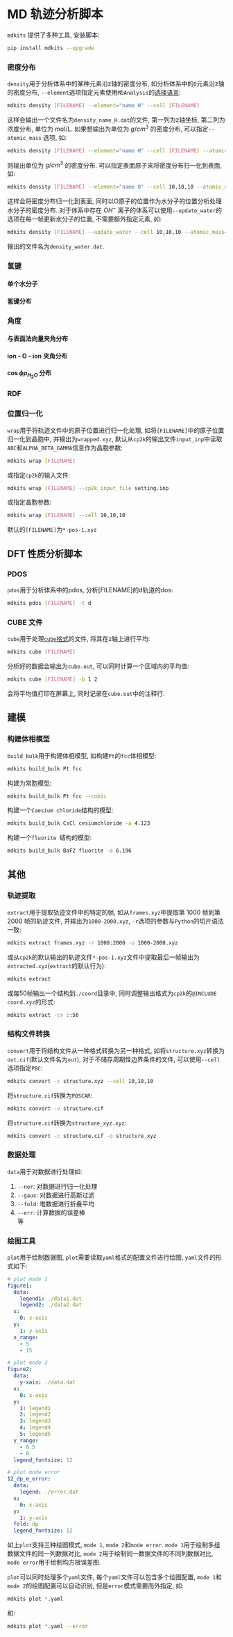 # MD 轨迹分析脚本
`mdkits` 提供了多种工具, 安装脚本:
```bash
pip install mdkits --upgrade
```

### 密度分布
`density`用于分析体系中的某种元素沿z轴的密度分布, 如分析体系中的`O`元素沿z轴的密度分布, `--element`选项指定元素使用`MDAnalysis`的[选择语言](https://userguide.mdanalysis.org/stable/selections.html):
```bash
mdkits density [FILENAME] --element="name H" --cell [FILENAME]
```
这样会输出一个文件名为`density_name_H.dat`的文件, 第一列为z轴坐标, 第二列为浓度分布, 单位为 mol/L. 如果想输出为单位为 $g/cm^3$ 的密度分布, 可以指定`--atomic_mass` 选项, 如:
```bash
mdkits density [FILENAME] --element="name H" --cell [FILENAME] --atomic_mass=1.00784
```
则输出单位为 $g/cm^3$ 的密度分布. 可以指定表面原子来将密度分布归一化到表面, 如:
```bash
mdkits density [FILENAME] --element="name O" --cell 10,10,10 --atomic_mass=18.01528 --surface="name Pt and name Ru"
```
这样会将密度分布归一化到表面, 同时以O原子的位置作为水分子的位置分析处理水分子的密度分布. 对于体系中存在 $OH^-$ 离子的体系可以使用`--update_water`的选项在每一帧更新水分子的位置, 不需要额外指定元素, 如:
```bash
mdkits density [FILENAME] --update_water --cell 10,10,10 --atomic_mass=18.01528 --surface="name Pt and name Ru"
```
输出的文件名为`density_water.dat`.

### 氢键

#### 单个水分子

#### 氢键分布

### 角度

#### 与表面法向量夹角分布

#### ion - O - ion 夹角分布

#### $\cos \phi \rho_{H_2 O}$ 分布

### RDF

### 位置归一化
`wrap`用于将轨迹文件中的原子位置进行归一化处理, 如将`[FILENAME]`中的原子位置归一化到晶胞中, 并输出为`wrapped.xyz`, 默认从`cp2k`的输出文件`input_inp`中读取`ABC`和`ALPHA_BETA_GAMMA`信息作为晶胞参数:
```bash
mdkits wrap [FILENAME] 
```
或指定`cp2k`的输入文件:
```bash
mdkits wrap [FILENAME] --cp2k_input_file setting.inp
```
或指定晶胞参数:
```bash
mdkits wrap [FILENAME] --cell 10,10,10
```
默认的`[FILENAME]`为`*-pos-1.xyz`

## DFT 性质分析脚本
### PDOS
`pdos`用于分析体系中的pdos, 分析[FILENAME]的d轨道的dos:
```bash
mdkits pdos [FILENAME] -t d
```

### CUBE 文件
`cube`用于处理[`cube`格式](https://paulbourke.net/dataformats/cube/)的文件, 将其在z轴上进行平均:
```bash
mdkits cube [FILENAME]
```
分析好的数据会输出为`cube.out`, 可以同时计算一个区域内的平均值:
```bash
mdkits cube [FILENAME] -b 1 2
```
会将平均值打印在屏幕上, 同时记录在`cube.out`中的注释行.

## 建模
### 构建体相模型
`build_bulk`用于构建体相模型, 如构建`Pt`的`fcc`体相模型:
```bash
mdkits build_bulk Pt fcc
```
构建为常胞模型:
```bash
mdkits build_bulk Pt fcc --cubic
```
构建一个`Caesium chloride`结构的模型:
```bash
mdkits build_bulk CsCl cesiumchloride -a 4.123
```
构建一个`fluorite `结构的模型:
```bash
mdkits build_bulk BaF2 fluorite -a 6.196
```

## 其他
### 轨迹提取
`extract`用于提取轨迹文件中的特定的帧, 如从`frames.xyz`中提取第 1000 帧到第 2000 帧的轨迹文件, 并输出为`1000-2000.xyz`, `-r`选项的参数与`Python`的切片语法一致:
```bash
mdkits extract frames.xyz -r 1000:2000 -o 1000-2000.xyz
```
或从`cp2k`的默认输出的轨迹文件`*-pos-1.xyz`文件中提取最后一帧输出为`extracted.xyz`(`extract`的默认行为):
```bash
mdkits extract
```
或每50帧输出一个结构到`./coord`目录中, 同时调整输出格式为`cp2k`的`@INCLUDE coord.xyz`的形式:
```bash
mdkits extract -cr ::50
```

### 结构文件转换
`convert`用于将结构文件从一种格式转换为另一种格式, 如将`structure.xyz`转换为`out.cif`(默认文件名为`out`), 对于不储存周期性边界条件的文件, 可以使用`--cell`选项指定`PBC`:
```bash
mdkits convert -c structure.xyz --cell 10,10,10
```
将`structure.cif`转换为`POSCAR`:
```bash
mdkits convert -v structure.cif
```
将`structure.cif`转换为`structure_xyz.xyz`:
```bash
mdkits convert -c structure.cif -o structure_xyz
```

### 数据处理
`data`用于对数据进行处理如:
1. `--nor`: 对数据进行归一化处理
2. `--gaus`: 对数据进行高斯过滤
3. `--fold`: 堆数据进行折叠平均
4. `--err`: 计算数据的误差棒   
等

### 绘图工具
`plot`用于绘制数据图, `plot`需要读取`yaml`格式的配置文件进行绘图, `yaml`文件的形式如下:
```yaml
# plot mode 1
figure1:
  data:
    legend1: ./data1.dat
    legend2: ./data2.dat
  x:
    0: x-axis
  y:
    1: y-axis
  x_range: 
    - 5
    - 15

# plot mode 2
figure2:
  data:
    y-xais: ./data.dat
  x:
    0: x-axis
  y:
    1: legend1
    2: legend2
    3: legend3
    4: legend4
    5: legend5
  y_range:
    - 0.5
    - 6
  legend_fontsize: 12

# plot mode error
12_dp_e_error:
  data:
    legend: ./error.dat
  x:
    0: x-axis
  y:
    1: y-axis
  fold: dp
  legend_fontsize: 12
```
如上`plot`支持三种绘图模式, `mode 1`, `mode 2`和`mode error`. `mode 1`用于绘制多组数据文件的同一列数据对比, `mode 2`用于绘制同一数据文件的不同列数据对比, `mode error`用于绘制均方根误差图.

`plot`可以同时处理多个`yaml`文件, 每个`yaml`文件可以包含多个绘图配置, `mode 1`和`mode 2`的绘图配置可以自动识别, 但是`error`模式需要而外指定, 如:
```bash
mdkits plot *.yaml
```
和:
```bash
mdkits plot *.yaml --error
```